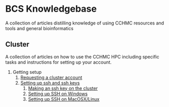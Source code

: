 # BCS Knowledgebase
A collection of articles distilling knowledge of using CCHMC resources and tools and general bioinformatics

## Cluster
A collection of articles on how to use the CCHMC HPC including specific tasks and instructions for setting up your account.

1. Getting setup
   1. [Requesting a cluster account](cluster/setup.md#requesting-a-cluster-account)
   2. [Setting up ssh and ssh keys](cluster/setup.md#making-an-ssh-key-on-the-cluster)
      1. [Making an ssh key on the cluster](cluster/setup.md#making-an-ssh-key-on-the-cluster)
      2. [Setting up SSH on Windows](cluster/setup.md#setting-up-ssh-on-windows)
      3. [Setting up SSH on MacOSX/Linux](cluster/setup.md#setting-up-ssh-on-macosxlinux)
